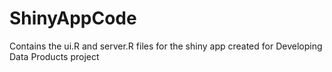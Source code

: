 # ShinyAppCode
Contains the ui.R and server.R files for the shiny app created for Developing Data Products project
